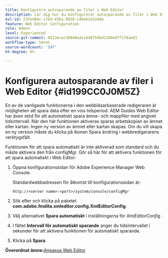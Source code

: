 ```yaml
---
title: Konfigurera autosparande av filer i Web Editor
description: Lär dig hur du konfigurerar autosparande av filer i Web Editor
exl-id: 23fe404c-c76d-43ba-9b28-c49ab1e524de
feature: Web Editor Configuration
role: Admin
level: Experienced
source-git-commit: 0513ecac38840a4cc649758bd1180edff1f8aed1
workflow-type: tm+mt
source-wordcount: '197'
ht-degree: 0%

---
```


# Konfigurera autosparande av filer i Web Editor {#id199CC0J0M5Z}

En av de vanligaste funktionerna i den webbläsarbaserade redigeraren är möjligheten att spara data efter en viss tidsperiod. AEM Guides Web Editor har även stöd för att automatiskt spara ämne- och mappfiler med angivet tidsintervall. När den här funktionen aktiveras sparas arbetskopian av ämnet eller kartan. Ingen ny version av ämnet eller kartan skapas. Om du vill skapa en ny version måste du klicka på ikonen Spara ändring i webbredigerarens verktygsfält.

Funktionen för att spara automatiskt är inte aktiverad som standard och du måste aktivera den från configMgr. Gör så här för att aktivera funktionen för att spara automatiskt i Web Editor:

1. Öppna konfigurationssidan för Adobe Experience Manager Web Console.

   Standardwebbadressen för åtkomst till konfigurationssidan är:

   ```http
   http://<server name>:<port>/system/console/configMgr
   ```

1. Sök efter och klicka på paketet **com.adobe.fmdita.xmleditor.config.XmlEditorConfig**.

1. Välj alternativet **Spara automatiskt** i inställningarna för *XmlEditorConfig* .

1. I fältet **Intervall för automatiskt sparande** anger du tidsintervallet i sekunder för att aktivera funktionen för automatiskt sparande.

1. Klicka på **Spara**.


**Överordnat ämne:**&#x200B;[&#x200B; Anpassa Web Editor](conf-web-editor.md)
